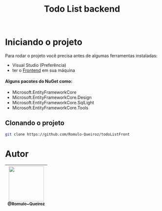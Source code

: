 <h1 align="center">Todo List backend</h1>

<br />

# Iniciando o projeto
Para rodar o projeto você precisa antes de algumas ferramentas instaladas:
* Visual Studio (Preferência)
* ter o  <a href="https://github.com/Romulo-Queiroz/todoListFront" target="blank">Frontend</a> em sua máquina
#### Alguns pacotes do NuGet como:
* Microsoft.EntityFrameworkCore
* Microsoft.EntityFrameworkCore.Design
* Microsoft.EntityFrameworkCore.SqlLight
* Microsoft.EntityFrameworkCore.Tools

## Clonando o projeto
```bash
git clone https://github.com/Romulo-Queiroz/todoListFront
```

# Autor
<div align="center">

| [<img src="https://github.com/Romulo-Queiroz.png?size=115" width=115><br><sub>@Romulo-Queiroz</sub>](https://github.com/Romulo-Queiroz) |
| :-------------------------------------------------------------------------------------------------------------------------------------: |

</div>
